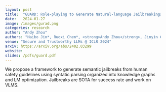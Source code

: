 ```yaml
---
layout: post
title:  "GUARD: Role-playing to Generate Natural-language Jailbreakings to Test Guideline Adherence of Large Language Models"
date:   2024-01-27
image: /images/gurad.png
categories: research
author: "Andy Zhou"
authors: "Haibo Jin*, Ruoxi Chen*, <strong>Andy Zhou</strong>, Jinyin Chen, Yang Zhang, Haohan Wang"
venue: "Secure and Trustworthy LLMs @ ICLR 2024"
arxiv: https://arxiv.org/abs/2402.03299
website: 
slides: /pdfs/guard.pdf
---
```

We propose a framework to generate semantic jailbreaks from human safety guidelines using syntatic parsing organized into knowledge graphs and LM optimization. Jailbreaks are SOTA for success rate and work on VLMS.
